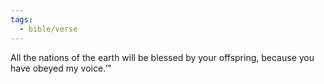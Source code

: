 ```yaml
---
tags:
  - bible/verse
---
```

All the nations of the earth will be blessed by your offspring, because you have obeyed my voice.’”